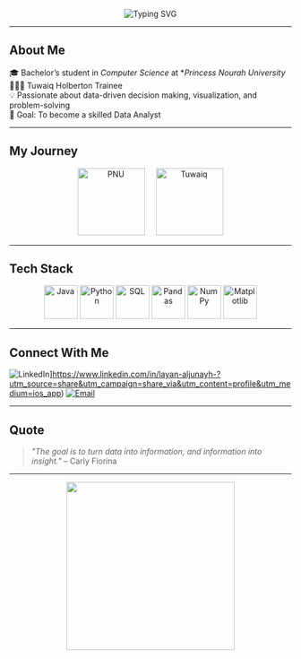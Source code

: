 <p align="center">
  <img src="https://readme-typing-svg.demolab.com?font=Fira+Code&size=28&pause=1000&color=2F81F7&center=true&vCenter=true&width=700&lines=Hi+there+👋,+I'm+Layan+Aljunayh;Computer+Science+Undergrad;Data+Analytics+Enthusiast;Tuwaiq+Holberton+Trainee" alt="Typing SVG" />
</p>

---

## About Me
🎓 Bachelor’s student in *Computer Science* at **Princess Nourah University*  
👩🏻‍💻 Tuwaiq Holberton Trainee  
💡 Passionate about data-driven decision making, visualization, and problem-solving  
🎯 Goal: To become a skilled Data Analyst  

---

## My Journey
<p align="center">
  <img src="https://i0.wp.com/mhtwyat.com/wp-content/uploads/2021/03/%D8%B4%D8%B9%D8%A7%D8%B1-%D8%AC%D8%A7%D9%85%D8%B9%D9%87-%D8%A7%D9%84%D8%A3%D9%85%D9%8A%D8%B1%D8%A9-%D9%86%D9%88%D8%B1%D9%87-%D8%A7%D9%84%D8%AC%D8%AF%D9%8A%D8%AF-%D8%B4%D9%81%D8%A7%D9%81-%D9%88%D9%85%D9%81%D8%B1%D8%BA.png?resize=1200%2C630&ssl=1" alt="PNU" width="120"/>
  &nbsp;&nbsp;&nbsp;
  <img src="https://cdn.tuwaiq.edu.sa/landing/images/logo/logo-noname.png" alt="Tuwaiq" width="120"/>
</p>

---

## Tech Stack
<p align="center">
  <img src="https://cdn.jsdelivr.net/gh/devicons/devicon/icons/java/java-original.svg" width="60" alt="Java"/>
  <img src="https://cdn.jsdelivr.net/gh/devicons/devicon/icons/python/python-original.svg" width="60" alt="Python"/>
  <img src="https://cdn.jsdelivr.net/gh/devicons/devicon/icons/mysql/mysql-original.svg" width="60" alt="SQL"/>
  <img src="https://cdn.jsdelivr.net/gh/devicons/devicon/icons/pandas/pandas-original.svg" width="60" alt="Pandas"/>
  <img src="https://cdn.jsdelivr.net/gh/devicons/devicon/icons/numpy/numpy-original.svg" width="60" alt="NumPy"/>
  <img src="https://cdn.jsdelivr.net/gh/devicons/devicon/icons/matplotlib/matplotlib-original.svg" width="60" alt="Matplotlib"/>
</p>

---

## Connect With Me
![LinkedIn](https://img.shields.io/badge/LinkedIn-blue?style=flat&logo=linkedin)]https://www.linkedin.com/in/layan-aljunayh-?utm_source=share&utm_campaign=share_via&utm_content=profile&utm_medium=ios_app)
[![Email](https://img.shields.io/badge/Email-red?style=flat&logo=gmail)](mailto:layanazizcs@gmail.com)

---
## Quote
> *"The goal is to turn data into information, and information into insight."* – Carly Fiorina  

---

<p align="center">
  <img src="<img src="https://media.giphy.com/media/L8K62iTDkzGX6/giphy.gif" width="300">
</p>
